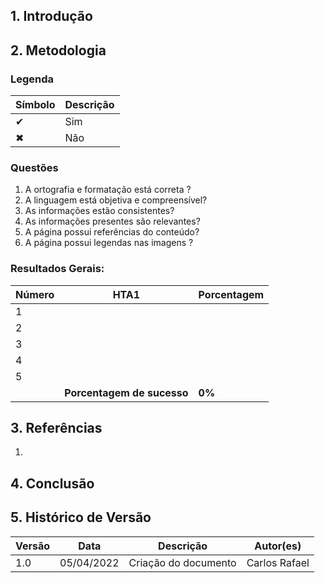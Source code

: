 ## 1. Introdução

## 2. Metodologia

### Legenda

| Símbolo | Descrição |
| ------- | --------- |
| ✔       | Sim       |
| ✖       | Não       |

### Questões

1. A ortografia e formatação está correta ?
2. A linguagem está objetiva e compreensível?
3. As informações estão consistentes?
4. As informações presentes são relevantes?
5. A página possui referências do conteúdo?
6. A página possui legendas nas imagens ?

### Resultados Gerais:

| Número | HTA1                                    | Porcentagem         |
| ------ | --------------------------------------- | ------------------- |
| 1      |                                         |                     |
| 2      |                                         |                     |
| 3      |                                         |                     |
| 4      |                                         |                     |
| 5      |                                         |                     |
|        | <strong>Porcentagem de sucesso</strong> | <strong>0%</strong> |

## 3. Referências

1.

## 4. Conclusão

## 5. Histórico de Versão

| Versão | Data       | Descrição            | Autor(es)     |
| ------ | ---------- | -------------------- | ------------- |
| 1.0    | 05/04/2022 | Criação do documento | Carlos Rafael |
